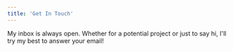```yaml
---
title: 'Get In Touch'
---
```


My inbox is always open. Whether for a potential project or just to say hi, I'll try my best to answer your email!
